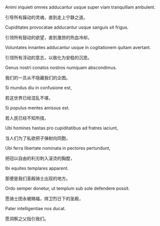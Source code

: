

Animi inquieti omnes adducantur usque super viam tranquillam ambulent.

引导所有躁动的灵魂，直到走上宁静之道。

Cupiditates provocatae adducantur usque sanguis sit frigus.

引领所有鼓动的欲望，直到激昂的热血冷却。

Voluntates innantes adducantur usque in cogitationem quitam avertant.

引领所有浮动的意志，以致化为安稳的沉思。

Genus nostri conatos nostros numquam abscondimus.

我们的一员从不隐藏我们的企图。

Si mundus diu in confusione est,

若这世界已经混乱不堪，

Si populus mentes amissus est.

若人民已经不知所措，

Ubi homines hastas pro cupiditatibus ad fratres iaciunt,

当人们为了私欲把子弹射向同胞，

Ubi ferra libertate nominata in pectores pertundunt,

把冠以自由的利刃刺入滚烫的胸膛，

Ibi equites templares apparent.

那便是我们圣殿骑士出现的地方。

Ordo semper donetur, ut templum sub sole defendere possit.

愿骑士团永被赐福，捍卫烈日下的圣殿，

Pater intelligentiae nos ducat.

愿洞察之父指引我们。